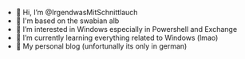 - 👋 Hi, I’m @IrgendwasMitSchnittlauch
- 🌄 I'm based on the swabian alb 
- 👀 I’m interested in Windows especially in Powershell and Exchange
- 🌱 I’m currently learning everything related to Windows (lmao)
- 🤯 My personal blog (unfortunally its only in german) 

<!---
IrgendwasMitSchnittlauch/IrgendwasMitSchnittlauch is a ✨ special ✨ repository because its `README.md` (this file) appears on your GitHub profile.
You can click the Preview link to take a look at your changes.
--->
